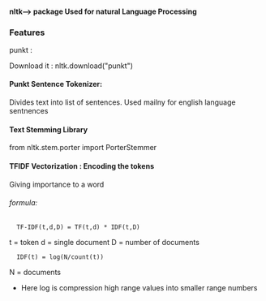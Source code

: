 


#### nltk--> package Used for natural Language Processing
### Features

punkt :

Download it : nltk.download("punkt")

#### Punkt Sentence Tokenizer:

Divides text into list of sentences. Used mailny for english language sentnences 

#### Text Stemming Library
from nltk.stem.porter import PorterStemmer


#### TFIDF Vectorization :   Encoding the tokens

Giving importance to a word 

###### formula:

      TF-IDF(t,d,D) = TF(t,d) * IDF(t,D)
      
t = token         d = single document          D = number of documents


      IDF(t) = log(N/count(t))
N = documents
* Here log is compression high range values into smaller range numbers


